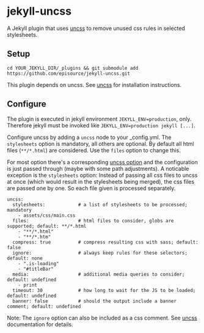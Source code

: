 # jekyll-uncss

A Jekyll plugin that uses [uncss](https://github.com/giakki/uncss) to remove unused css rules in selected stylesheets.

## Setup

    cd YOUR_JEKYLL_DIR/_plugins && git submodule add https://github.com/episource/jekyll-uncss.git

This plugin depends on uncss. See [uncss](https://github.com/giakki/uncss) for installation instructions.

## Configure

The plugin is executed in jekyll environment `JEKYLL_ENV=production`, only. Therefore jekyll must be invoked like `JEKYLL_ENV=production jekyll [...]`.

Configure uncss by adding a `uncss` node to your _config.yml. The `stylesheets` option is mandatory, all others are optional. By default all html files (`**/*.html`) are considered. Use the `files` option to change this.

For most option there's a corresponding [uncss option](https://github.com/giakki/uncss) and the configuration is just passed through (maybe with some path adjustments). A noticable exception is the `stylesheets` option: Instead of passing all css files to uncss at once (which would result in the stylesheets being merged), the css files are passed one by one. So each file given is processed separately.

    uncss:
      stylesheets:            # a list of stylesheets to be processed; mandatory
        - assets/css/main.css
      files:                  # html files to consider, globs are supported; default: **/*.html
        - "**/*.html"
        - "**/*.htm"
      compress: true          # compress resulting css with sass; default: false
      ignore:                 # always keep rules for these selectors; default: none
        - ".is-loading"
        - "#titleBar"
      media:                  # additional media queries to consider; default: undefined
        - print
      timeout: 30             # how long to wait for the JS to be loaded; default: undefined
      banner: false           # should the output include a banner comment; default: undefined

Note: The `ignore` option can also be included as a css comment. See [uncss](https://github.com/giakki/uncss) documentation for details.
